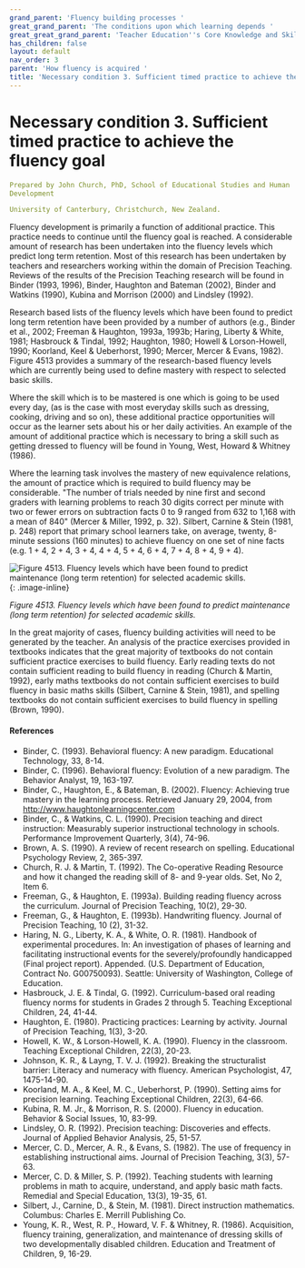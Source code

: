 ```yaml
---
grand_parent: 'Fluency building processes '
great_grand_parent: 'The conditions upon which learning depends '
great_great_grand_parent: 'Teacher Education''s Core Knowledge and Skills.'
has_children: false
layout: default
nav_order: 3
parent: 'How fluency is acquired '
title: 'Necessary condition 3. Sufficient timed practice to achieve the fluency goal '
---
```

# Necessary condition 3. Sufficient timed practice to achieve the fluency goal


```yaml
Prepared by John Church, PhD, School of Educational Studies and Human
Development

University of Canterbury, Christchurch, New Zealand.
```


Fluency development is primarily a function of additional practice. This
practice needs to continue until the fluency goal is reached. A
considerable amount of research has been undertaken into the fluency
levels which predict long term retention. Most of this research has been
undertaken by teachers and researchers working within the domain of
Precision Teaching. Reviews of the results of the Precision Teaching
research will be found in Binder (1993, 1996), Binder, Haughton and
Bateman (2002), Binder and Watkins (1990), Kubina and Morrison (2000)
and Lindsley (1992).

Research based lists of the fluency levels which have been found to
predict long term retention have been provided by a number of authors
(e.g., Binder et al., 2002; Freeman & Haughton, 1993a, 1993b; Haring,
Liberty & White, 1981; Hasbrouck & Tindal, 1992; Haughton, 1980; Howell
& Lorson-Howell, 1990; Koorland, Keel & Ueberhorst, 1990; Mercer, Mercer
& Evans, 1982). Figure 4513 provides a summary of the research-based
fluency levels which are currently being used to define mastery with
respect to selected basic skills.

Where the skill which is to be mastered is one which is going to be used
every day, (as is the case with most everyday skills such as dressing,
cooking, driving and so on), these additional practice opportunities
will occur as the learner sets about his or her daily activities. An
example of the amount of additional practice which is necessary to bring
a skill such as getting dressed to fluency will be found in Young, West,
Howard & Whitney (1986).

Where the learning task involves the mastery of new equivalence
relations, the amount of practice which is required to build fluency may
be considerable. "The number of trials needed by nine first and second
graders with learning problems to reach 30 digits correct per minute
with two or fewer errors on subtraction facts 0 to 9 ranged from 632 to
1,168 with a mean of 840" (Mercer & Miller, 1992, p. 32). Silbert,
Carnine & Stein (1981, p. 248) report that primary school learners take,
on average, twenty, 8-minute sessions (160 minutes) to achieve fluency
on one set of nine facts (e.g. 1 + 4, 2 + 4, 3 + 4, 4 + 4, 5 + 4, 6 + 4,
7 + 4, 8 + 4, 9 + 4).

![Figure 4513. Fluency levels which have been found to predict
maintenance (long term retention) for selected academic
skills.](../../../../../../assets/images/Figure4513.png "Figure 4513. Fluency levels which have been found to predict maintenance (long term retention) for selected academic skills."){: .image-inline}

*Figure 4513. Fluency levels which have been found to predict
maintenance (long term retention) for selected academic skills.*

In the great majority of cases, fluency building activities will need to
be generated by the teacher. An analysis of the practice exercises
provided in textbooks indicates that the great majority of textbooks do
not contain sufficient practice exercises to build fluency. Early
reading texts do not contain sufficient reading to build fluency in
reading (Church & Martin, 1992), early maths textbooks do not contain
sufficient exercises to build fluency in basic maths skills (Silbert,
Carnine & Stein, 1981), and spelling textbooks do not contain sufficient
exercises to build fluency in spelling (Brown, 1990).


#### References

-   Binder, C. (1993). Behavioral fluency: A new paradigm. Educational
    Technology, 33, 8-14.
-   Binder, C. (1996). Behavioral fluency: Evolution of a new paradigm.
    The Behavior Analyst, 19, 163-197.
-   Binder, C., Haughton, E., & Bateman, B. (2002). Fluency: Achieving
    true mastery in the learning process. Retrieved January 29, 2004,
    from http://www.haughtonlearningcenter.com
-   Binder, C., & Watkins, C. L. (1990). Precision teaching and direct
    instruction: Measurably superior instructional technology in
    schools. Performance Improvement Quarterly, 3(4), 74-96.
-   Brown, A. S. (1990). A review of recent research on spelling.
    Educational Psychology Review, 2, 365-397.
-   Church, R. J. & Martin, T. (1992). The Co-operative Reading Resource
    and how it changed the reading skill of 8- and 9-year olds. Set, No
    2, Item 6.
-   Freeman, G., & Haughton, E. (1993a). Building reading fluency across
    the curriculum. Journal of Precision Teaching, 10(2), 29-30.
-   Freeman, G., & Haughton, E. (1993b). Handwriting fluency. Journal of
    Precision Teaching, 10 (2), 31-32.
-   Haring, N. G., Liberty, K. A., & White, O. R. (1981). Handbook of
    experimental procedures. In: An investigation of phases of learning
    and facilitating instructional events for the severely/profoundly
    handicapped (Final project report). Appended. (U.S. Department of
    Education, Contract No. G00750093). Seattle: University of
    Washington, College of Education.
-   Hasbrouck, J. E. & Tindal, G. (1992). Curriculum-based oral reading
    fluency norms for students in Grades 2 through 5. Teaching
    Exceptional Children, 24, 41-44.
-   Haughton, E. (1980). Practicing practices: Learning by activity.
    Journal of Precision Teaching, 1(3), 3-20.
-   Howell, K. W., & Lorson-Howell, K. A. (1990). Fluency in the
    classroom. Teaching Exceptional Children, 22(3), 20-23.
-   Johnson, K. R., & Layng, T. V. J. (1992). Breaking the structuralist
    barrier: Literacy and numeracy with fluency. American Psychologist,
    47, 1475-14-90.
-   Koorland, M. A., & Keel, M. C., Ueberhorst, P. (1990). Setting aims
    for precision learning. Teaching Exceptional Children, 22(3), 64-66.
-   Kubina, R. M. Jr., & Morrison, R. S. (2000). Fluency in education.
    Behavior & Social Issues, 10, 83-99.
-   Lindsley, O. R. (1992). Precision teaching: Discoveries and effects.
    Journal of Applied Behavior Analysis, 25, 51-57.
-   Mercer, C. D., Mercer, A. R., & Evans, S. (1982). The use of
    frequency in establishing instructional aims. Journal of Precision
    Teaching, 3(3), 57-63.
-   Mercer, C. D. & Miller, S. P. (1992). Teaching students with
    learning problems in math to acquire, understand, and apply basic
    math facts. Remedial and Special Education, 13(3), 19-35, 61.
-   Silbert, J., Carnine, D., & Stein, M. (1981). Direct instruction
    mathematics. Columbus: Charles E. Merrill Publishing Co.
-   Young, K. R., West, R. P., Howard, V. F. & Whitney, R. (1986).
    Acquisition, fluency training, generalization, and maintenance of
    dressing skills of two developmentally disabled children. Education
    and Treatment of Children, 9, 16-29.
